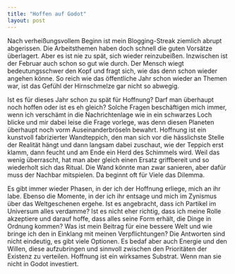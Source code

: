 ```yaml
---
title: "Hoffen auf Godot"
layout: post
---
```


Nach verheißungsvollem Beginn ist mein Blogging-Streak ziemlich abrupt abgerissen. Die Arbeitsthemen haben doch schnell die guten Vorsätze überlagert. Aber es ist nie zu spät, sich wieder reinzubeißen. Inzwischen ist der Februar auch schon so gut wie durch. Der Mensch wiegt bedeutungsschwer den Kopf und fragt sich, wie das denn schon wieder angehen könne. So reich wie das öffentliche Jahr schon wieder an Themen war, ist das Gefühl der Hirnschmelze gar nicht so abwegig.

Ist es für dieses Jahr schon zu spät für Hoffnung? Darf man überhaupt noch hoffen oder ist es eh gleich? Solche Fragen beschäftigen mich immer, wenn ich verschämt in die Nachrichtenlage wie in ein schwarzes Loch blicke und mir dabei leise die Frage vorlege, was denn diesen Planeten überhaupt noch vorm Auseinanderbröseln bewahrt. Hoffnung ist ein kunstvoll fabrizierter Wandteppich, den man sich vor die hässlichste Stelle der Realität hängt und dann langsam dabei zuschaut, wie der Teppich erst klamm, dann feucht und am Ende ein Herd des Schimmels wird. Weil das wenig überrascht, hat man aber gleich einen Ersatz griffbereit und so wiederholt sich das Ritual. Die Wand könnte man zwar sanieren, aber dafür muss der Nachbar mitspielen. Da beginnt oft für Viele das Dilemma.

Es gibt immer wieder Phasen, in der ich der Hoffnung erliege, mich an ihr labe. Ebenso die Momente, in der ich ihr entsage und mich im Zynismus über das Weltgeschenen ergehe. Ist es angebracht, dass ich Partikel im Universum alles verdamme? Ist es nicht eher richtig, dass ich meine Rolle akzeptiere und darauf hoffe, dass alles seine Form erhält, die Dinge in Ordnung kommen? Was ist mein Beitrag für eine bessere Welt und wie bringe ich den in Einklang mit meinen Verpflichtungen? Die Antworten sind nicht eindeutig, es gibt viele Optionen. Es bedaf aber auch Energie und den Willen, diese aufzubringen und sinnvoll zwischen den Prioritäten der Existenz zu verteilen. Hoffnung ist ein wirksames Substrat. Wenn man sie nicht in Godot investiert.